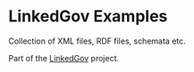 LinkedGov Examples
==================

Collection of XML files, RDF files, schemata etc.

Part of the [LinkedGov](http://linkedgov.org/) project.
